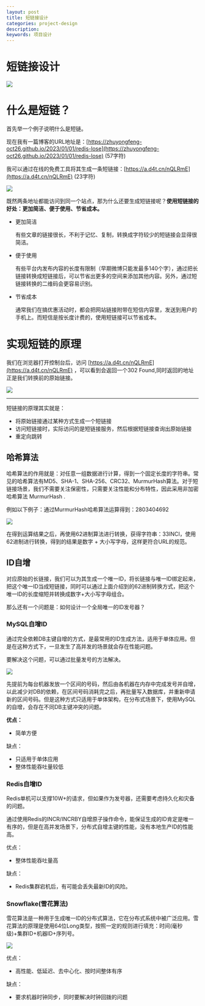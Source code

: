 ```yaml
---
layout: post
title: 短链接设计
categories: project-design
description:
keywords: 项目设计
---
```


# 短链接设计

![](/images/posts/project_design/07.png)

# 什么是短链？

首先举一个例子说明什么是短链。

现在我有一篇博客的URL地址是：[https://zhuyongfeng-oct26.github.io/2023/01/01/redis-lose](https://zhuyongfeng-oct26.github.io/2023/01/01/redis-lose) (57字符)

我可以通过在线的免费工具将其生成一条短链接：[https://a.d4t.cn/nQLRmE](https://a.d4t.cn/nQLRmE) (23字符)

![](/images/posts/project_design/08.png)

既然两条地址都能访问到同一个站点，那为什么还要生成短链接呢？**使用短链接的好处：更加简洁、便于使用、节省成本。**

- 更加简洁

  有些文章的链接很长，不利于记忆、复制，转换成字符较少的短链接会显得很简洁。

- 便于使用

  有些平台内发布内容的长度有限制（早期微博只能发最多140个字），通过把长链接转换成短链接后，可以节省出更多的空间来添加其他内容。另外，通过短链接转换的二维码会更容易识别。

- 节省成本

  通常我们在搞优惠活动时，都会把网站链接附带在短信内容里，发送到用户的手机上。而短信是按长度计费的，使用短链接可以节省成本。


# 实现短链的原理

我们在浏览器打开控制台后，访问 [https://a.d4t.cn/nQLRmE](https://a.d4t.cn/nQLRmE) ，可以看到会返回一个302 Found,同时返回的地址正是我们转换前的原始链接。

![](/images/posts/project_design/09.png)

---

短链接的原理其实就是：

- 将原始链接通过某种方式生成一个短链接
- 访问短链接时，实际访问的是短链接服务，然后根据短链接查询出原始链接
- 重定向跳转

## 哈希算法

哈希算法的作用就是：对任意一组数据进行计算，得到一个固定长度的字符串。常见的哈希算法有MD5、SHA-1、SHA-256、CRC32、MurmurHash算法。对于短链接场景，我们不需要关注保密性，只需要关注性能和分布特性，因此采用非加密哈希算法 MurmurHash .

例如以下例子：通过MurmurHash哈希算法运算得到：2803404692

![](/images/posts/project_design/10.png)

在得到运算结果之后，再使用62进制算法进行转换，获得字符串：33INCI，使用62进制进行转换，得到的结果是数字 + 大小写字母，这样更符合URL的规范。

## ID自增

对应原始的长链接，我们可以为其生成一个唯一ID，将长链接与唯一ID绑定起来，把这个唯一ID当成短链接，同时可以通过上面介绍到的62进制转换方式，把这个唯一ID的长度缩短并转换成数字+大小写字母组合。

那么还有一个问题是：如何设计一个全局唯一的ID发号器？

### MySQL自增ID

通过完全依赖DB主键自增的方式，是最常用的ID生成方法，适用于单体应用。但是在这种方式下，一旦发生了高并发的场景就会存在性能问题。

要解决这个问题，可以通过批量发号的方法解决。

![](/images/posts/project_design/11.png)

先提前为每台机器发放一个区间的号码，然后由各机器在内存中完成发号并自增，以此减少对DB的依赖，在区间号码消耗完之后，再批量写入数据库，并重新申请新的区间号码。但是这种方式只适用于单体架构，在分布式场景下，使用MySQL的自增，会存在不同DB主键冲突的问题。

**优点：**

- 简单方便

缺点：

- 只适用于单体应用
- 整体性能吞吐量较低

### Redis自增ID

Redis单机可以支撑10W+的请求，但如果作为发号器，还需要考虑持久化和灾备的问题。

通过使用Redis的INCR/INCRBY自增原子操作命令，能保证生成的ID肯定是唯一有序的，但是在高并发场景下，分布式自增主键的性能，没有本地生产ID的性能高。

优点：

- 整体性能吞吐量高

缺点：

- Redis集群宕机后，有可能会丢失最新ID的风险。

### Snowflake(雪花算法)

雪花算法是一种用于生成唯一ID的分布式算法，它在分布式系统中被广泛应用。雪花算法的原理是使用64位Long类型，按照一定的规则进行填充：时间(毫秒级)+集群ID+机器ID+序列号。

![](/images/posts/project_design/12.png)

优点：

- 高性能、低延迟、去中心化、按时间整体有序

缺点：

- 要求机器时钟同步，同时要解决时钟回拨的问题